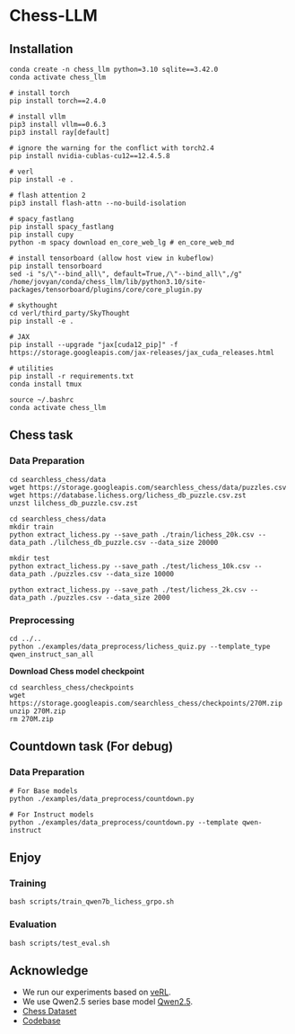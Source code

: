 # Chess-LLM

## Installation

```
conda create -n chess_llm python=3.10 sqlite==3.42.0
conda activate chess_llm

# install torch
pip install torch==2.4.0

# install vllm
pip3 install vllm==0.6.3
pip3 install ray[default]

# ignore the warning for the conflict with torch2.4
pip install nvidia-cublas-cu12==12.4.5.8

# verl
pip install -e .

# flash attention 2
pip3 install flash-attn --no-build-isolation

# spacy_fastlang
pip install spacy_fastlang
pip install cupy
python -m spacy download en_core_web_lg # en_core_web_md

# install tensorboard (allow host view in kubeflow)
pip install tensorboard
sed -i "s/\"--bind_all\", default=True,/\"--bind_all\",/g" /home/jovyan/conda/chess_llm/lib/python3.10/site-packages/tensorboard/plugins/core/core_plugin.py

# skythought
cd verl/third_party/SkyThought
pip install -e .

# JAX
pip install --upgrade "jax[cuda12_pip]" -f https://storage.googleapis.com/jax-releases/jax_cuda_releases.html

# utilities
pip install -r requirements.txt
conda install tmux
```

```
source ~/.bashrc
conda activate chess_llm
```

## Chess task

### Data Preparation
```
cd searchless_chess/data
wget https://storage.googleapis.com/searchless_chess/data/puzzles.csv
wget https://database.lichess.org/lichess_db_puzzle.csv.zst
unzst lilchess_db_puzzle.csv.zst
```

```
cd searchless_chess/data
mkdir train
python extract_lichess.py --save_path ./train/lichess_20k.csv --data_path ./lilchess_db_puzzle.csv --data_size 20000

mkdir test
python extract_lichess.py --save_path ./test/lichess_10k.csv --data_path ./puzzles.csv --data_size 10000

python extract_lichess.py --save_path ./test/lichess_2k.csv --data_path ./puzzles.csv --data_size 2000
```

### Preprocessing
```
cd ../..
python ./examples/data_preprocess/lichess_quiz.py --template_type qwen_instruct_san_all
```

**Download Chess model checkpoint**
```
cd searchless_chess/checkpoints
wget https://storage.googleapis.com/searchless_chess/checkpoints/270M.zip
unzip 270M.zip
rm 270M.zip
```

## Countdown task (For debug)

### Data Preparation
```
# For Base models
python ./examples/data_preprocess/countdown.py

# For Instruct models
python ./examples/data_preprocess/countdown.py --template qwen-instruct
```

## Enjoy

### Training
```
bash scripts/train_qwen7b_lichess_grpo.sh
```

### Evaluation
```
bash scripts/test_eval.sh
```

## Acknowledge
* We run our experiments based on [veRL](https://github.com/volcengine/verl).
* We use Qwen2.5 series base model [Qwen2.5](https://github.com/QwenLM/Qwen2.5).
* [Chess Dataset](https://github.com/google-deepmind/searchless_chess)
* [Codebase](https://github.com/Jiayi-Pan/TinyZero)